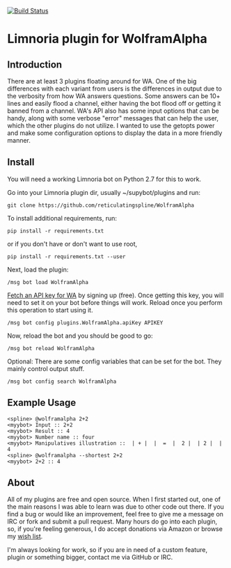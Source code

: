 [![Build Status](https://travis-ci.org/reticulatingspline/WolframAlpha.svg?branch=master)](https://travis-ci.org/reticulatingspline/WolframAlpha)

# Limnoria plugin for WolframAlpha

## Introduction

There are at least 3 plugins floating around for WA. One of the big differences with each variant from users
is the differences in output due to the verbosity from how WA answers questions. Some answers can be
10+ lines and easily flood a channel, either having the bot flood off or getting it banned from a channel.
WA's API also has some input options that can be handy, along with some verbose "error" messages that can help
the user, which the other plugins do not utilize. I wanted to use the getopts power and make some configuration
options to display the data in a more friendly manner.

## Install

You will need a working Limnoria bot on Python 2.7 for this to work.

Go into your Limnoria plugin dir, usually ~/supybot/plugins and run:

```
git clone https://github.com/reticulatingspline/WolframAlpha
```

To install additional requirements, run:

```
pip install -r requirements.txt 
```

or if you don't have or don't want to use root, 

```
pip install -r requirements.txt --user
```

Next, load the plugin:

```
/msg bot load WolframAlpha
```

[Fetch an API key for WA](http://products.wolframalpha.com/developers/) by signing up (free).
Once getting this key, you will need to set it on your bot before things will work.
Reload once you perform this operation to start using it.

```
/msg bot config plugins.WolframAlpha.apiKey APIKEY
```

Now, reload the bot and you should be good to go:

```
/msg bot reload WolframAlpha
```

Optional: There are some config variables that can be set for the bot. They mainly control output stuff.

```
/msg bot config search WolframAlpha
```

## Example Usage

```
<spline> @wolframalpha 2+2
<myybot> Input :: 2+2
<myybot> Result :: 4
<myybot> Number name :: four
<myybot> Manipulatives illustration ::  | + |  |  =  |  2 |  | 2 |  | 4
<spline> @wolframalpha --shortest 2+2
<myybot> 2+2 :: 4
```

## About

All of my plugins are free and open source. When I first started out, one of the main reasons I was
able to learn was due to other code out there. If you find a bug or would like an improvement, feel
free to give me a message on IRC or fork and submit a pull request. Many hours do go into each plugin,
so, if you're feeling generous, I do accept donations via Amazon or browse my [wish list](http://amzn.com/w/380JKXY7P5IKE).

I'm always looking for work, so if you are in need of a custom feature, plugin or something bigger, contact me via GitHub or IRC.
